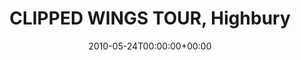 ---
templateKey: event
guid: 089530b9-6eab-11ea-99c5-002590d1d1b0
date: 2010-05-24T00:00:00+00:00
eventTime: 'none'
title: CLIPPED WINGS TOUR, Highbury
artist: CLIPPED WINGS TOUR
city: Milwaukee
venue: Highbury
group: PPF House
guests: MAGNOLIUS, LEO37, USM
---